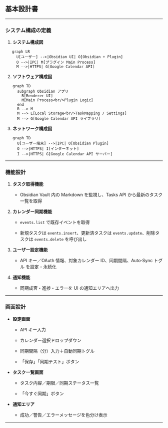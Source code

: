 
## 基本設計書

---

### システム構成の定義

1. **システム構成図**  
```mermaid
   graph LR
     U[ユーザー] -->|Obsidian UI| O[Obsidian + Plugin]
     O -->|IPC| M[プラグイン Main Process]
     M -->|HTTPS| G[Google Calendar API]
```

2. **ソフトウェア構成図**
    
    ```mermaid
    graph TD
      subgraph Obsidian アプリ
        R[Renderer UI]
        M[Main Process<br/>Plugin Logic]
      end
      R --> M
      M --> L[Local Storage<br/>TaskMapping / Settings]
      M --> G[Google Calendar API ライブラリ]
    ```
    
3. **ネットワーク構成図**
    
    ```mermaid
    graph TD
      U[ユーザー端末] -->|IPC| O[Obsidian Plugin]
      O -->|HTTPS| I[インターネット]
      I -->|HTTPS| G[Google Calendar API サーバー]
    ```
    

---

### 機能設計

1. **タスク取得機能**
    
    - Obsidian Vault 内の Markdown を監視し、Tasks API から最新のタスク一覧を取得
        
2. **カレンダー同期機能**
    
    - `events.list` で既存イベントを取得
        
    - 新規タスクは `events.insert`、更新済タスクは `events.update`、削除タスクは `events.delete` を呼び出し
        
3. **ユーザー設定機能**
    
    - API キー／OAuth 情報、対象カレンダー ID、同期間隔、Auto‑Sync トグル を設定・永続化
        
4. **通知機能**
    
    - 同期成否・進捗・エラーを UI の通知エリアへ出力
        

---

### 画面設計

- **設定画面**
    
    - API キー入力
        
    - カレンダー選択ドロップダウン
        
    - 同期間隔（分）入力＋自動同期トグル
        
    - 「保存」「同期テスト」ボタン
        
- **タスク一覧画面**
    
    - タスク内容／期限／同期ステータス一覧
        
    - 「今すぐ同期」ボタン
        
- **通知エリア**
    
    - 成功／警告／エラーメッセージを色分け表示
        

---
